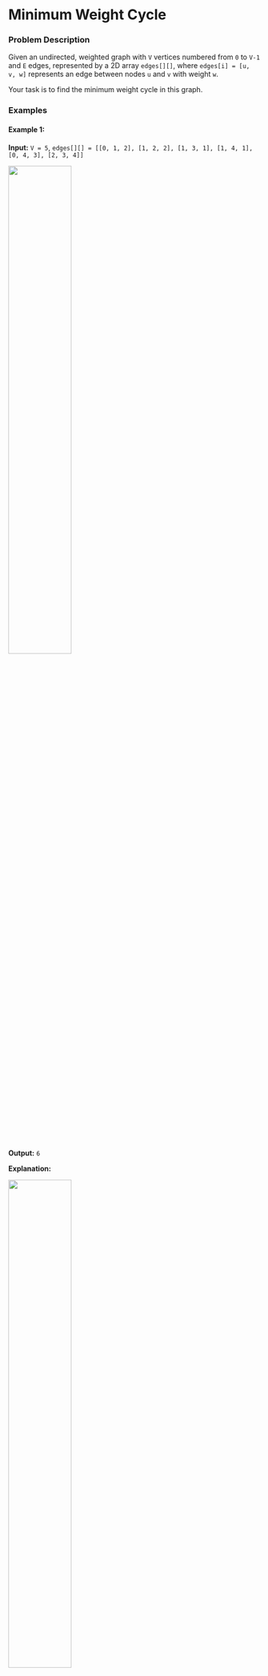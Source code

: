 # Minimum Weight Cycle

### Problem Description

Given an undirected, weighted graph with `V` vertices numbered from `0` to `V-1` and `E` edges, represented by a 2D array `edges[][]`, where `edges[i] = [u, v, w]` represents an edge between nodes `u` and `v` with weight `w`.

Your task is to find the minimum weight cycle in this graph.

### Examples

#### Example 1:

**Input:** `V = 5`, `edges[][] = [[0, 1, 2], [1, 2, 2], [1, 3, 1], [1, 4, 1], [0, 4, 3], [2, 3, 4]]`

<img src="https://media.geeksforgeeks.org/img-practice/prod/addEditProblem/893268/Web/Other/blobid6_1744811506.jpg" width=50%>

**Output:** `6`

**Explanation:**

<img src="https://media.geeksforgeeks.org/img-practice/prod/addEditProblem/893268/Web/Other/blobid7_1744811516.jpg" width=50%>

The minimum-weighted cycle is `0 → 1 → 4 → 0` with a total weight of `6` (2 + 1 + 3).

#### Example 2:

**Input:** `V = 5`, `edges[][] = [[0, 1, 3], [1, 2, 2], [0, 4, 1], [1, 4, 2], [1, 3, 1], [3, 4, 2], [2, 3, 3]]`

<img src="https://media.geeksforgeeks.org/img-practice/prod/addEditProblem/893268/Web/Other/blobid4_1744804067.jpg" width=50%>

**Output:** `5`

**Explanation:**

<img src="https://media.geeksforgeeks.org/img-practice/prod/addEditProblem/893268/Web/Other/blobid8_1744811585.jpg" width=50%>

The minimum-weighted cycle is `1 → 3 → 4 → 1` with a total weight of `5` (1 + 2 + 2).


### Constraints

-   `1 ≤ V ≤ 100`
-   `1 ≤ E = edges.size() ≤ 10^3`
-   `1 ≤ edges[i][j] ≤ 100`

---

### Solution Approach

A cycle is formed by an edge `(u, v)` and a path that connects `u` and `v` without using the edge `(u, v)` itself. To find the minimum weight cycle, we can iterate through every edge in the graph and, for each edge, find the shortest path between its two endpoints in the rest of the graph.

The overall algorithm is as follows:

1.  Initialize a variable `min_cycle_weight` to a very large value (infinity).
2.  Iterate through each edge `(u, v)` with weight `w` in the input list of edges.
3.  For each edge `(u, v)`, temporarily "remove" it from the graph.
4.  Find the shortest path distance between `u` and `v` in the graph *without* this edge. Dijkstra's algorithm is suitable for this since edge weights are non-negative.
5.  If a path between `u` and `v` is found (i.e., the distance is not infinity), this path, along with the removed edge `(u, v)`, forms a cycle. The total weight of this cycle is `shortest_path_dist(u, v) + w`.
6.  Update `min_cycle_weight` with the minimum value found so far: `min_cycle_weight = min(min_cycle_weight, shortest_path_dist(u, v) + w)`.
7.  After iterating through all the edges, `min_cycle_weight` will hold the weight of the minimum weight cycle. If no cycle was found, it will remain at its initial large value.

**Dijkstra's Algorithm Implementation Details:**
-   We can use a priority queue (min-heap) to efficiently find the node with the smallest distance to visit next.
-   An adjacency list is a good way to represent the graph for easy traversal.
-   For each edge `(u, v)` we are considering, we run Dijkstra's starting from `u` to find the shortest path to `v`, making sure not to use the direct edge `(u, v)` in the pathfinding process.
